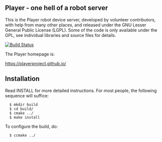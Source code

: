 Player - one hell of a robot server
----------------------------------
This is the Player robot device server, developed by volunteer contributors,
with help from many other places, and released under the GNU Lesser General
Public License (LGPL).  Some of the code is only available under the GPL,
see individual libraries and source files for details.

[![Build Status](https://travis-ci.org/lsa-pucrs/Player.svg?branch=feature-playsound)](https://travis-ci.org/lsa-pucrs/player-1)

The Player homepage is:

  https://playerproject.github.io/


Installation
------------
Read INSTALL for more detailed instructions.  For most people, the following
sequence will suffice:

```
  $ mkdir build  
  $ cd build/  
  $ cmake ../  
  $ make install  
```

To configure the build, do:

```
  $ ccmake ../
```
